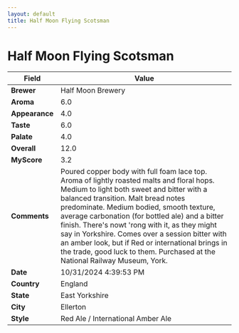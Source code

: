 ```yaml
---
layout: default
title: Half Moon Flying Scotsman
---
```


# Half Moon Flying Scotsman

| Field         | Value                                                                                                   |
|---------------|---------------------------------------------------------------------------------------------------------|
| **Brewer**    | Half Moon Brewery                                                                                        |
| **Aroma**     | 6.0                                                                                         |
| **Appearance**| 4.0                                                                                    |
| **Taste**     | 6.0                                                                                         |
| **Palate**    | 4.0                                                                                        |
| **Overall**   | 12.0                                                                                       |
| **MyScore**   | 3.2                                                                                       |
| **Comments**  | Poured copper body with full foam lace top. Aroma of lightly roasted malts and floral hops. Medium to light both sweet and bitter with a balanced transition. Malt bread notes predominate. Medium bodied, smooth texture, average carbonation (for bottled ale) and a bitter finish. There's nowt 'rong with it, as they might say in Yorkshire. Comes over a session bitter with an amber look, but if Red or international brings in the trade, good luck to them. Purchased at the National Railway Museum, York.                                                                                      |
| **Date**      | 10/31/2024 4:39:53 PM                                                                                          |
| **Country**   | England                                                                                       |
| **State**     | East Yorkshire                                                                                         |
| **City**      | Ellerton                                                                                          |
| **Style**     | Red Ale / International Amber Ale                                                                                         |
